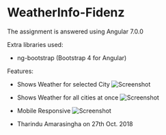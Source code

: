 # WeatherInfo-Fidenz

The assignment is answered using Angular 7.0.0

Extra libraries used:
  * ng-bootstrap (Bootstrap 4 for Angular)
 
 Features:
 
  * Shows Weather for selected City
   ![Screenshot](../master/images/2.png)

  * Shows Weather for all cities at once
   ![Screenshot](../master/images/1.png)
   
  * Mobile Responsive
   ![Screenshot](../master/images/Untitled.png)
   
   
 - Tharindu Amarasingha on 27th Oct. 2018
